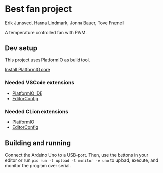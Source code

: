 # Best fan project

Erik Junsved, Hanna Lindmark, Jonna Bauer, Tove Frænell

A temperature controlled fan with PWM.

## Dev setup

This project uses PlatformIO as build tool.

[Install PlatformIO core](https://docs.platformio.org/en/latest/core/installation/methods/index.html)

### Needed VSCode extensions

- [PlatformIO IDE](https://marketplace.visualstudio.com/items?itemName=platformio.platformio-ide)
- [EditorConfig](https://marketplace.visualstudio.com/items?itemName=EditorConfig.EditorConfig)

### Needed CLion extensions
- [PlatformIO](https://plugins.jetbrains.com/plugin/13922-platformio-for-clion)
- [EditorConfig](https://plugins.jetbrains.com/plugin/7294-editorconfig)

## Building and running
Connect the Arduino Uno to a USB-port. Then, use the buttons in your editor or run `pio run -t upload -t monitor -e uno` to upload, execute, and monitor the program over serial.

